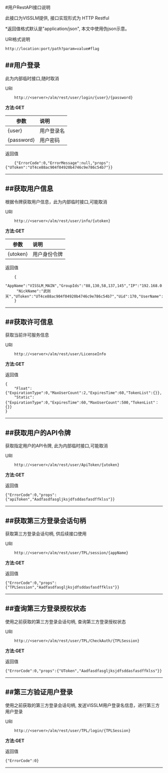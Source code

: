 #用户RestAPI接口说明


此接口为VISSLM提供, 接口实现形式为 HTTP Restful

\*返回值格式默认是"application/json", 本文中使用伪json示意。

URI格式说明

	http://location:port/path?param=value#flag


##用户登录
---------

此为内部临时接口,随时取消

URI

		http://<server>/alm/rest/user/login/{user}/{password}
**方法:GET**

|参数 | 说明 |
| --- | :-- |
| {user} | 用户登录名 |
| {password} | 用户密码 |

返回值

		{"ErrorCode":0,"ErrorMessage":null,"props":{"UToken":"UT4ce88ac904f04920b4746c9e786c54b7"}}
***


##获取用户信息
---------

根据令牌获取用户信息，此为内部临时接口,可能取消

URI

		http://<server>/alm/rest/user/info/{utoken}
**方法:GET**

|参数 | 说明 |
| --- | :-- |
| {utoken} | 用户身份令牌 |

返回值

		{
		 "AppName":"VISSLM_MAIN","GroupIds":"88,130,58,137,145","IP":"192.168.0.106","LicenseType":0,
		 "NickName":"武则天","UToken":"UT4ce88ac904f04920b4746c9e786c54b7","Uid":170,"UserName":"Wu","UserType":0
		}
***

##获取许可信息
---------

获取当前许可服务信息

URI

		http://<server>/alm/rest/user/LicenseInfo
**方法:GET**


返回值

	{
		"Float":{"ExpirationType":0,"MaxUserCount":2,"ExpiresTime":60,"TokenList":{}},
		"Static":{"ExpirationType":0,"ExpiresTime":60,"MaxUserCount":500,"TokenList"：{}}
	}
***


##获取用户的API令牌
---------

获取指定用户的API令牌, 此为内部临时接口,可能取消

URI

		http://<server>/alm/rest/user/ApiToken/{utoken}
**方法:GET**


返回值

	{"ErrorCode":0,"props":{"apiToken","Aadfasdfasgljksjdfsddasfasdffklss"}}
***


##获取第三方登录会话句柄
---------

获取第三方登录会话句柄, 供后续接口使用

URI

		http://<server>/alm/rest/user/TPL/session/{appName}
**方法:GET**


返回值

	{"ErrorCode":0,"props":{"TPLSession","Aadfasdfasgljksjdfsddasfasdffklss"}}
***

##查询第三方登录授权状态
---------

使用之前获取的第三方登录会话句柄, 查询第三方登录授权状态

URI

		http://<server>/alm/rest/user/TPL/CheckAuth/{TPLSession}
**方法:GET**


返回值

	{"ErrorCode":0,"props":{"UToken","Aadfasdfasgljksjdfsddasfasdffklss"}}
***

##第三方验证用户登录
---------

使用之前获取的第三方登录会话句柄, 发送VISSLM用户登录名信息，进行第三方用户登录

URI

		http://<server>/alm/rest/user/TPL/login/{TPLSession}

**方法:GET**


返回值

	{"ErrorCode":0}
***




				
				